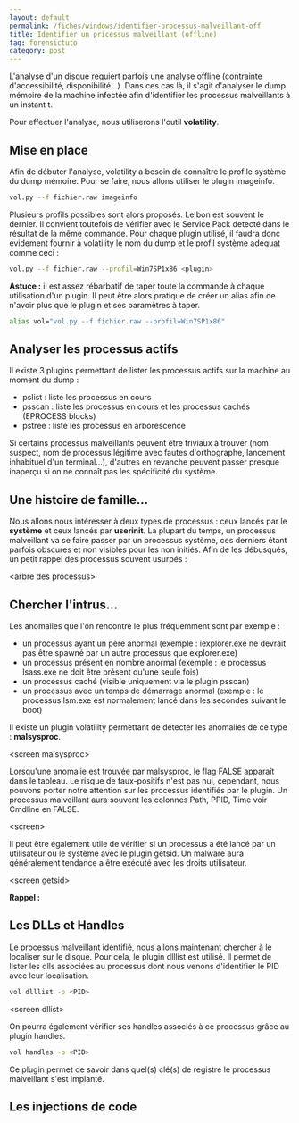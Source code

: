 ```yaml
---
layout: default
permalink: /fiches/windows/identifier-processus-malveillant-off
title: Identifier un pricessus malveillant (offline)
tag: forensictuto
category: post
---
```


L'analyse d'un disque requiert parfois une analyse offline (contrainte d'accessibilité, disponibilité...). Dans ces cas là, il s'agit d'analyser le dump mémoire de la machine infectée afin d'identifier les processus malveillants à un instant t.

Pour effectuer l'analyse, nous utiliserons l'outil **volatility**.

## Mise en place

Afin de débuter l'analyse, volatility a besoin de connaître le profile système du dump mémoire. Pour se faire, nous allons utiliser le plugin imageinfo.
```bash
vol.py --f fichier.raw imageinfo
```

Plusieurs profils possibles sont alors proposés. Le bon est souvent le dernier. Il convient toutefois de vérifier avec le Service Pack detecté dans le résultat de la même commande.
Pour chaque plugin utilisé, il faudra donc évidement fournir à volatility le nom du dump et le profil système adéquat comme ceci :
```bash
vol.py --f fichier.raw --profil=Win7SP1x86 <plugin>
```

**Astuce :** il est assez rébarbatif de taper toute la commande à chaque utilisation d'un plugin. Il peut être alors pratique de créer un alias afin de n'avoir plus que le plugin et ses paramètres à taper.
```bash
alias vol="vol.py --f fichier.raw --profil=Win7SP1x86"
```

## Analyser les processus actifs

Il existe 3 plugins permettant de lister les processus actifs sur la machine au moment du dump :

- pslist : liste les processus en cours
- psscan : liste les processus en cours et les processus cachés (EPROCESS blocks)
- pstree : liste les processus en arborescence

Si certains processus malveillants peuvent être triviaux à trouver (nom suspect, nom de processus légitime avec fautes d'orthographe, lancement inhabituel d'un terminal...), d'autres en revanche peuvent passer presque inaperçu si on ne connaît pas les spécificité du système.

## Une histoire de famille...

Nous allons nous intéresser à deux types de processus : ceux lancés par le **système** et ceux lancés par **userinit**. La plupart du temps, un processus malveillant va se faire passer par un processus système, ces derniers étant parfois obscures et non visibles pour les non initiés. Afin de les débusqués, un petit rappel des processus souvent usurpés :

\<arbre des processus\>

## Chercher l'intrus...

Les anomalies que l'on rencontre le plus fréquemment sont par exemple :

- un processus ayant un père anormal (exemple : iexplorer.exe ne devrait pas être spawné par un autre processus que explorer.exe)
- un processus présent en nombre anormal (exemple : le processus lsass.exe ne doit être présent qu'une seule fois)
- un processus caché (visible uniquement via le plugin psscan)
- un processus avec un temps de démarrage anormal (exemple : le processus lsm.exe est normalement lancé dans les secondes suivant le boot)

Il existe un plugin volatility permettant de détecter les anomalies de ce type : **malsysproc**.

\<screen malsysproc\>

Lorsqu'une anomalie est trouvée par malsysproc, le flag FALSE apparaît dans le tableau. Le risque de faux-positifs n'est pas nul, cependant, nous pouvons porter notre attention sur les processus identifiés par le plugin. Un processus malveillant aura souvent les colonnes Path, PPID, Time voir Cmdline en FALSE.

\<screen\>

Il peut être également utile de vérifier si un processus a été lancé par un utilisateur ou le système avec le plugin getsid. Un malware aura généralement tendance a être exécuté avec les droits utilisateur.

\<screen getsid\>

**Rappel :**

## Les DLLs et Handles
Le processus malveillant identifié, nous allons maintenant chercher à le localiser sur le disque. Pour cela, le plugin dlllist est utilisé. Il permet de lister les dlls associées au processus dont nous venons d'identifier le PID avec leur localisation.
```bash
vol dlllist -p <PID>
```

\<screen dllist\>

On pourra également vérifier ses handles associés à ce processus grâce au plugin handles.
```bash
vol handles -p <PID>
```

Ce plugin permet de savoir dans quel(s) clé(s) de registre le processus malveillant s'est implanté.

## Les injections de code
